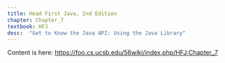 ```yaml
---
title: Head First Java, 2nd Edition
chapter: Chapter_7
textbook: HFJ
desc:  "Get to Know the Java API: Using the Java Library"
---
```


Content is here: <https://foo.cs.ucsb.edu/56wiki/index.php/HFJ:Chapter_7>

